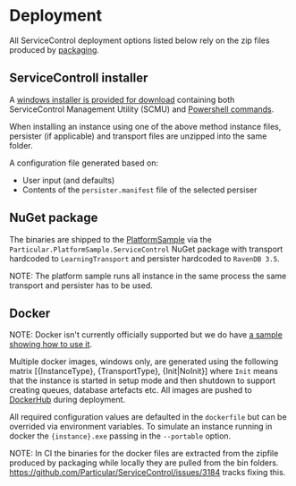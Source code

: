 # Deployment

All ServiceControl deployment options listed below rely on the zip files produced by [packaging](packaging.md).

## ServiceControll installer

A [windows installer is provided for download](https://docs.particular.net/servicecontrol/installation) containing both ServiceControl Management Utility (SCMU) and [Powershell commands](https://docs.particular.net/servicecontrol/powershell).

When installing an instance using one of the above method instance files, persister (if applicable) and transport files are unzipped into the same folder.

A configuration file generated based on:

- User input (and defaults)
- Contents of the `persister.manifest` file of the selected persiser

## NuGet package

The binaries are shipped to the [PlatformSample](https://github.com/Particular/Particular.PlatformSample) via the `Particular.PlatformSample.ServiceControl` NuGet package with transport hardcoded to `LearningTransport` and persister hardcoded to `RavenDB 3.5`.

NOTE: The platform sample runs all instance in the same process the same transport and persister has to be used.

## Docker

NOTE: Docker isn't currently officially supported but we do have [a sample showing how to use it](https://docs.particular.net/samples/platformtools-docker-compose/).

Multiple docker images, windows only, are generated using the following matrix [{InstanceType}, {TransportType}, {Init|NoInit}] where `Init` means that the instance is started in setup mode and then shutdown to support creating queues, database artefacts etc. All images are pushed to [DockerHub](https://hub.docker.com/) during deployment.

All required configuration values are defaulted in the `dockerfile` but can be overrided via environment variables. To simulate an instance running in docker the `{instance}.exe` passing in the `--portable` option.

NOTE: In CI the binaries for the docker files are extracted from the zipfile produced by packaging while locally they are pulled from the bin folders. https://github.com/Particular/ServiceControl/issues/3184 tracks fixing this.
